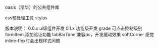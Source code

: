 oasis（泓华）的公共组件库

css预处理工具
    stylus

版本说明：
    0.0.x ui级组件开发
    0.1.x 功能级开发
        grade 可点击控制级别
        formItem 添加验证功能
        tabBarTime 兼容pc，开发缓动效果
        softCorner 感觉inline-flex时会出现样式问题

